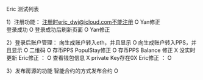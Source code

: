 
Eric 测试列表

1）注册功能：
注册时eric_dwj@icloud.com不能注册           	O  Yan修正   
登录成功                                   	O
登录成功后刷新页面                           	O  Yan修正            


2）登录后账户管理： 
向生成账户转入eth，并且显示                   	O
向生成账户转入PPS，并且显示                   	O
二维码                                     	O
存币PPS PopulStay修正							O
存币PPS Balance  修正							X  没实时更新				Eric修正 ：  O
查看钱包信息                                  X  private Key存在0X		Eric修正 ：  O							


3）发布房源的功能
智能合约的方式发布合约                          O
